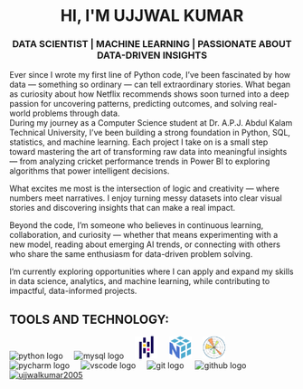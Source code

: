 <h1 align="center">HI, I'M UJJWAL KUMAR</h1>
<h3 align="center">DATA SCIENTIST | MACHINE LEARNING | PASSIONATE ABOUT DATA-DRIVEN INSIGHTS</h3>


<div align="left">
Ever since I wrote my first line of Python code, I’ve been fascinated by how data — something so ordinary — can tell extraordinary stories. What began as curiosity about how Netflix recommends shows soon turned into a deep passion for uncovering patterns, predicting outcomes, and solving real-world problems through data.<br/>
</div>

<div align="left">
During my journey as a Computer Science student at Dr. A.P.J. Abdul Kalam Technical University, I’ve been building a strong foundation in Python, SQL, statistics, and machine learning. Each project I take on is a small step toward mastering the art of transforming raw data into meaningful insights — from analyzing cricket performance trends in Power BI to exploring algorithms that power intelligent decisions.
</div>

What excites me most is the intersection of logic and creativity — where numbers meet narratives. I enjoy turning messy datasets into clear visual stories and discovering insights that can make a real impact.

Beyond the code, I’m someone who believes in continuous learning, collaboration, and curiosity — whether that means experimenting with a new model, reading about emerging AI trends, or connecting with others who share the same enthusiasm for data-driven problem solving.

I’m currently exploring opportunities where I can apply and expand my skills in data science, analytics, and machine learning, while contributing to impactful, data-informed projects.


## TOOLS AND TECHNOLOGY:
<div align="left">
  <img src="https://cdn.jsdelivr.net/gh/devicons/devicon/icons/python/python-original.svg" height="40" alt="python logo"  />
  <img width="12" />
  <img src="https://cdn.jsdelivr.net/gh/devicons/devicon/icons/mysql/mysql-original.svg" height="40" alt="mysql logo"  />
  <img width="12" />
  <img src="https://raw.githubusercontent.com/devicons/devicon/master/icons/pandas/pandas-original.svg" height="40"  alt="pandas"/>
  <img width="12" />
  <img src="https://raw.githubusercontent.com/devicons/devicon/master/icons/numpy/numpy-original.svg" height="40" alt="numpy"/>
  <img width="12" />
  <img src="https://raw.githubusercontent.com/devicons/devicon/master/icons/matplotlib/matplotlib-original.svg" height="40"  alt="matplotlib"/>
  <img width="12" />
  <img src="https://cdn.jsdelivr.net/gh/devicons/devicon/icons/pycharm/pycharm-original.svg" height="40" alt="pycharm logo"  />
  <img width="12" />
  <img src="https://cdn.jsdelivr.net/gh/devicons/devicon/icons/vscode/vscode-original.svg" height="40" alt="vscode logo"  />
  <img width="12" />
  <img src="https://cdn.jsdelivr.net/gh/devicons/devicon/icons/git/git-original.svg" height="40" alt="git logo"  />
  <img width="12" />  
  <img src="https://skillicons.dev/icons?i=github" height="40" alt="github logo"  />
  <img width="12" />
  <a href="https://linkedin.com/in/ujjwalkumar2005" target="blank"><img src="https://raw.githubusercontent.com/rahuldkjain/github-profile-readme-generator/master/src/images/icons/Social/linked-in-alt.svg" alt="ujjwalkumar2005" height="30" width="40" /></a>
  <img width="12" />
</div>
